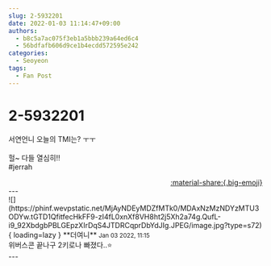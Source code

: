 ```yaml
---
slug: 2-5932201
date: 2022-01-03 11:14:47+09:00
authors:
  - b8c5a7ac075f3eb1a5bbb239a64ed6c4
  - 56bdfafb606d9ce1b4ecdd572595e242
categories:
  - Seoyeon
tags:
  - Fan Post
---
```


# 2-5932201

<div class="post-container" markdown="1">
<div class="content-container md-sidebar__scrollwrap" markdown="1">

서연언니 오늘의 TMI는? ㅜㅜ<br><br>헐~ 다들 열심히!!<br>\#jerrah

</div>
</div>

<div style="text-align: right;" markdown="1">
<a href="https://weverse.io/fromis9/fanpost/2-5932201" style="text-align: right;">:material-share:{.big-emoji}</a>
</div>
---

<div class="comments-container md-sidebar__scrollwrap" markdown="1">
<div class="comment" markdown="1">
<div class='id-container' markdown="1">
![](https://phinf.wevpstatic.net/MjAyNDEyMDZfMTk0/MDAxNzMzNDYzMTU3ODYw.tGTD1QfitfecHkFF9-zI4fL0xnXf8VH8ht2j5Xh2a74g.QufL-i9_92XbdgbPBLGEpzXIrDqS4JTDRCqprDbYdJIg.JPEG/image.jpg?type=s72){ loading=lazy }
**<span class="artist">더여니</span>** <small>Jan 03 2022, 11:15</small><br>
</div>
<div class='comment-body' markdown="1">
위버스콘 끝나구 2키로나 빠졌다..⭐️
</div>
</div>
</div>
---
